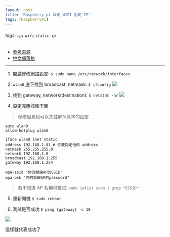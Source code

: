 ```yaml
---
layout: post
title: 'Raspberry pi 設定 WIFI 固定 IP'
tags: [RaspberryPi]
---
```


###### tags: `rpi` `wifi` `static-ip`

* [參考來源](https://www.modmypi.com/blog/tutorial-how-to-give-your-raspberry-pi-a-static-ip-address)
* [中文部落格](http://onionys.blogspot.tw/2015/03/raspberry-pi-wifi.html)

---

1. 開啟修改網路設定: `$ sudo nano /etc/network/interfaces`
2. `wlan0` 底下找到 broadcast, netmask: `$ ifconfig` 
![](https://i.imgur.com/AzxbMuC.png)

3. 找到 gateway, network(destination): `$ netstat -nr`
![](https://i.imgur.com/sRSjekK.png)

4. 設定完應該像下面
> 保險起見也可以先註解掉原本的設定
```
auto wlan0
allow-hotplug wlan0

iface wlan0 inet static
address 192.168.1.81 # 你要指定他的 address
netmask 255.255.255.0 
network 192.168.1.0 
broadcast 192.168.1.255 
gateway 192.168.1.254 

wpa-ssid "你的無線AP的SSID"
wpa-psk "你的無線AP的password"
```
>若不知道 AP 名稱可嘗試: `sudo iwlist scan | grep
 "ESSID"`
 
5. 重新開機 `$ sudo reboot`

6. 測試是否成功 `$ ping {gateway} -c 10`

![](https://i.imgur.com/lP4sLt7.png)

這樣就代表成功了

